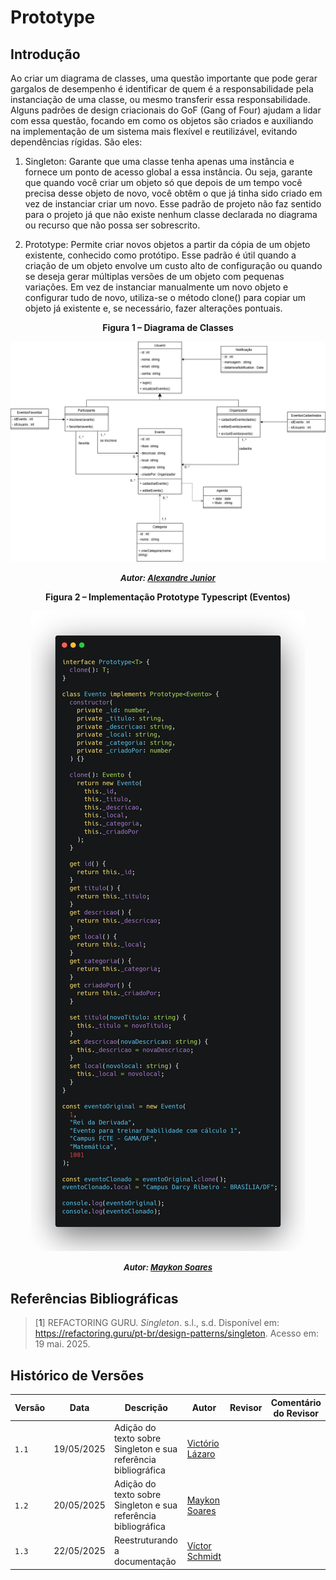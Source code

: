 # Prototype
## Introdução

Ao criar um diagrama de classes, uma questão importante que pode gerar gargalos de desempenho é identificar de quem é a responsabilidade pela instanciação de uma classe, ou mesmo transferir essa responsabilidade. Alguns padrões de design criacionais do GoF (Gang of Four) ajudam a lidar com essa questão, focando em como os objetos são criados e auxiliando na implementação de um sistema mais flexível e reutilizável, evitando dependências rígidas. São eles:

1. Singleton: Garante que uma classe tenha apenas uma instância e fornece um ponto de acesso global a essa instância. Ou seja, garante que quando você criar um objeto só que depois de um tempo você precisa desse objeto de novo, você obtêm o que já tinha sido criado em vez de instanciar criar um novo. Esse padrão de projeto não faz sentido para o projeto já que não existe nenhum classe declarada no diagrama ou recurso que não possa ser sobrescrito.

2. Prototype: Permite criar novos objetos a partir da cópia de um objeto existente, conhecido como protótipo. Esse padrão é útil quando a criação de um objeto envolve um custo alto de configuração ou quando se deseja gerar múltiplas versões de um objeto com pequenas variações. Em vez de instanciar manualmente um novo objeto e configurar tudo de novo, utiliza-se o método clone() para copiar um objeto já existente e, se necessário, fazer alterações pontuais.

<center>

<a id="fig2">**Figura 1 – Diagrama de Classes**</a>

![Diagrama de classes](../../../assets/Prototype/diagrama-classes.png)
<font size="2"><p style="text-align: center"><b>_Autor: <a href="https://github.com/AlexandreLjr">Alexandre Junior</a>_</b></p></font>

</center>

<center>

<a id="fig2">**Figura 2 – Implementação Prototype Typescript (Eventos)**</a>

![prototype](../../../assets/Prototype/Prototype.png)
<font size="2"><p style="text-align: center"><b>_Autor: <a href="https://github.com/maykonjuso">Maykon Soares</a>_</b></p></font>

</center>

## Referências Bibliográficas

> [<a id='ref1'>1</a>] REFACTORING GURU. _Singleton_. s.l., s.d. Disponível em: <https://refactoring.guru/pt-br/design-patterns/singleton>. Acesso em: 19 mai. 2025.

## Histórico de Versões

| Versão | Data       | Descrição                                                      | Autor                                            | Revisor | Comentário do Revisor |
| ------ | ---------- | -------------------------------------------------------------- | ------------------------------------------------ | ------- | --------------------- |
| `1.1`  | 19/05/2025 | Adição do texto sobre Singleton e sua referência bibliográfica | [Victório Lázaro](https://github.com/Victor-oss) |         |                       |
| `1.2`  | 20/05/2025 | Adição do texto sobre Singleton e sua referência bibliográfica | [Maykon Soares](https://github.com/maykonjuso)   |         |                       |
| `1.3`  | 22/05/2025 | Reestruturando a documentação | [Víctor Schmidt](https://github.com/moonshinerd)   |         |                       |